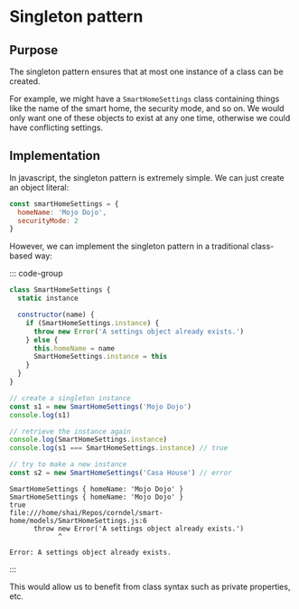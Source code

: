 # Singleton pattern

<Vimeo id="123" />

## Purpose

The singleton pattern ensures that at most one instance of a class can be
created.

For example, we might have a `SmartHomeSettings` class containing things like
the name of the smart home, the security mode, and so on. We would only want one
of these objects to exist at any one time, otherwise we could have conflicting
settings.

## Implementation

In javascript, the singleton pattern is extremely simple. We can just create an
object literal:

```js
const smartHomeSettings = {
  homeName: 'Mojo Dojo',
  securityMode: 2
}
```

However, we can implement the singleton pattern in a traditional class-based
way:

::: code-group

```js [SmartHomeSettings.js]
class SmartHomeSettings {
  static instance

  constructor(name) {
    if (SmartHomeSettings.instance) {
      throw new Error('A settings object already exists.')
    } else {
      this.homeName = name
      SmartHomeSettings.instance = this
    }
  }
}

// create a singleton instance
const s1 = new SmartHomeSettings('Mojo Dojo')
console.log(s1)

// retrieve the instance again
console.log(SmartHomeSettings.instance)
console.log(s1 === SmartHomeSettings.instance) // true

// try to make a new instance
const s2 = new SmartHomeSettings('Casa House') // error
```

```console [output]
SmartHomeSettings { homeName: 'Mojo Dojo' }
SmartHomeSettings { homeName: 'Mojo Dojo' }
true
file:///home/shai/Repos/corndel/smart-home/models/SmartHomeSettings.js:6
      throw new Error('A settings object already exists.')
            ^

Error: A settings object already exists.
```

:::

This would allow us to benefit from class syntax such as private properties,
etc.
